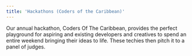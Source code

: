 ```yaml
---
title: 'Hackathons (Coders of the Caribbean)'
---
```


Our annual hackathon, Coders Of The Caribbean, provides the perfect playground for aspiring and existing developers  and creatives to spend an entire weekend bringing their ideas to life. These techies then pitch it to a panel of judges.